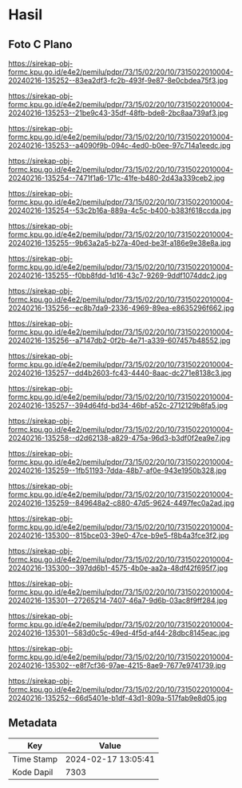 # Hasil

## Foto C Plano

https://sirekap-obj-formc.kpu.go.id/e4e2/pemilu/pdpr/73/15/02/20/10/7315022010004-20240216-135252--83ea2df3-fc2b-493f-9e87-8e0cbdea75f3.jpg

https://sirekap-obj-formc.kpu.go.id/e4e2/pemilu/pdpr/73/15/02/20/10/7315022010004-20240216-135253--21be9c43-35df-48fb-bde8-2bc8aa739af3.jpg

https://sirekap-obj-formc.kpu.go.id/e4e2/pemilu/pdpr/73/15/02/20/10/7315022010004-20240216-135253--a4090f9b-094c-4ed0-b0ee-97c714a1eedc.jpg

https://sirekap-obj-formc.kpu.go.id/e4e2/pemilu/pdpr/73/15/02/20/10/7315022010004-20240216-135254--7471f1a6-171c-41fe-b480-2d43a339ceb2.jpg

https://sirekap-obj-formc.kpu.go.id/e4e2/pemilu/pdpr/73/15/02/20/10/7315022010004-20240216-135254--53c2b16a-889a-4c5c-b400-b383f618ccda.jpg

https://sirekap-obj-formc.kpu.go.id/e4e2/pemilu/pdpr/73/15/02/20/10/7315022010004-20240216-135255--9b63a2a5-b27a-40ed-be3f-a186e9e38e8a.jpg

https://sirekap-obj-formc.kpu.go.id/e4e2/pemilu/pdpr/73/15/02/20/10/7315022010004-20240216-135255--f0bb8fdd-1d16-43c7-9269-9ddf1074ddc2.jpg

https://sirekap-obj-formc.kpu.go.id/e4e2/pemilu/pdpr/73/15/02/20/10/7315022010004-20240216-135256--ec8b7da9-2336-4969-89ea-e8635296f662.jpg

https://sirekap-obj-formc.kpu.go.id/e4e2/pemilu/pdpr/73/15/02/20/10/7315022010004-20240216-135256--a7147db2-0f2b-4e71-a339-607457b48552.jpg

https://sirekap-obj-formc.kpu.go.id/e4e2/pemilu/pdpr/73/15/02/20/10/7315022010004-20240216-135257--dd4b2603-fc43-4440-8aac-dc271e8138c3.jpg

https://sirekap-obj-formc.kpu.go.id/e4e2/pemilu/pdpr/73/15/02/20/10/7315022010004-20240216-135257--394d64fd-bd34-46bf-a52c-2712129b8fa5.jpg

https://sirekap-obj-formc.kpu.go.id/e4e2/pemilu/pdpr/73/15/02/20/10/7315022010004-20240216-135258--d2d62138-a829-475a-96d3-b3df0f2ea9e7.jpg

https://sirekap-obj-formc.kpu.go.id/e4e2/pemilu/pdpr/73/15/02/20/10/7315022010004-20240216-135259--1fb51193-7dda-48b7-af0e-943e1950b328.jpg

https://sirekap-obj-formc.kpu.go.id/e4e2/pemilu/pdpr/73/15/02/20/10/7315022010004-20240216-135259--849648a2-c880-47d5-9624-4497fec0a2ad.jpg

https://sirekap-obj-formc.kpu.go.id/e4e2/pemilu/pdpr/73/15/02/20/10/7315022010004-20240216-135300--815bce03-39e0-47ce-b9e5-f8b4a3fce3f2.jpg

https://sirekap-obj-formc.kpu.go.id/e4e2/pemilu/pdpr/73/15/02/20/10/7315022010004-20240216-135300--397dd6b1-4575-4b0e-aa2a-48df42f695f7.jpg

https://sirekap-obj-formc.kpu.go.id/e4e2/pemilu/pdpr/73/15/02/20/10/7315022010004-20240216-135301--27265214-7407-46a7-9d6b-03ac8f9ff284.jpg

https://sirekap-obj-formc.kpu.go.id/e4e2/pemilu/pdpr/73/15/02/20/10/7315022010004-20240216-135301--583d0c5c-49ed-4f5d-af44-28dbc8145eac.jpg

https://sirekap-obj-formc.kpu.go.id/e4e2/pemilu/pdpr/73/15/02/20/10/7315022010004-20240216-135302--e8f7cf36-97ae-4215-8ae9-7677e9741739.jpg

https://sirekap-obj-formc.kpu.go.id/e4e2/pemilu/pdpr/73/15/02/20/10/7315022010004-20240216-135252--66d5401e-b1df-43d1-809a-517fab9e8d05.jpg


## Metadata

| Key        | Value               |
| ---------- | ------------------- |
| Time Stamp | 2024-02-17 13:05:41 |
| Kode Dapil | 7303                |



